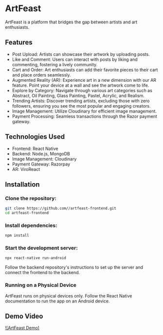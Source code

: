 # ArtFeast
ArtFeast is a platform that bridges the gap between artists and art enthusiasts. 

## Features 
* Post Upload: Artists can showcase their artwork by uploading posts.
* Like and Comment: Users can interact with posts by liking and commenting, fostering a lively community.
* Cart and Order: Art enthusiasts can add their favorite pieces to their cart and place orders seamlessly.
* Augmented Reality (AR): Experience art in a new dimension with our AR feature. Point your device at a wall and see the artwork come to life.
* Explore by Category: Navigate through various art categories such as Abstract, Oil Painting, Glass Painting, Pastel, Acrylic, and Realism.
* Trending Artists: Discover trending artists, excluding those with zero followers, ensuring you see the most popular and engaging creators.
* Image Management: Utilize Cloudinary for efficient image management.
* Payment Processing: Seamless transactions through the Razor payment gateway.

## Technologies Used
* Frontend: React Native
* Backend: Node.js, MongoDB
* Image Management: Cloudinary
* Payment Gateway: Razorpay
* AR: ViroReact 

## Installation 
### Clone the repository:
```bash
git clone https://github.com//artfeast-frontend.git
cd artfeast-frontend
```
### Install dependencies:
```bash
npm install
```
### Start the development server:
```bash
npx react-native run-android
```
Follow the backend repository's instructions to set up the server and connect the frontend to the backend.
### Running on a Physical Device
ArtFeast runs on physical devices only. Follow the React Native documentation to run the app on an Android device.

## Demo Video

[![ArtFeast Demo]](https://drive.google.com/file/d/1wNPWZri85k3qfLxThgqz3aTb9tDI0Nz6/view?usp=sharing)

